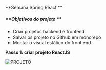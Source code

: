 **Semana Spring React **

##### **Objetivos do projeto **

- Criar projetos backend e frontend
- Salvar os projeto no Github em monorepo
- Montar o visual estático do front end



**Passo 1: criar projeto ReactJS**

![PROJETO]()